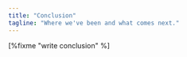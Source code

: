 ```yaml
---
title: "Conclusion"
tagline: "Where we've been and what comes next."
---
```


[%fixme "write conclusion" %]
